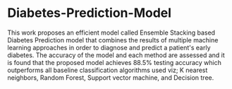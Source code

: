# Diabetes-Prediction-Model
This work proposes an efficient model called Ensemble Stacking based Diabetes Prediction model that combines the results of multiple machine learning  approaches in order to diagnose and predict a patient's early diabetes. The accuracy of the model and each method are assessed and it is found that the proposed model achieves 88.5% testing accuracy which outperforms all baseline classification algorithms used viz; K nearest neighbors, Random Forest, Support vector machine, and Decision tree.
